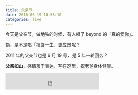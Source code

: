 ```yaml
---
title: 父亲节
date: 2016-06-19 10:53:10
categories: live
---
```


今天是父亲节，做地铁的时候，有人唱了 beyond 的「真的爱你」。

额，是不是唱「报答一生」更应景呢？

2011 年的父亲节也是 6 月 19 号，是 5 年一轮回么？

**父亲如山**，感情羞于表达，写在这里，祝老爸身体健康。

<iframe frameborder="no" border="0" marginwidth="0" marginheight="0" width=298 height=52 src="http://music.163.com/outchain/player?type=2&id=345970&auto=0&height=32"></iframe>
